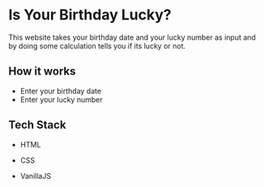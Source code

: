 
# Is Your Birthday Lucky?

This website takes your birthday date and your lucky number as input and by doing some calculation tells you if its lucky or not.
## How it works

- Enter your birthday date
- Enter your lucky number

## Tech Stack

- HTML

- CSS

- VanillaJS
  
